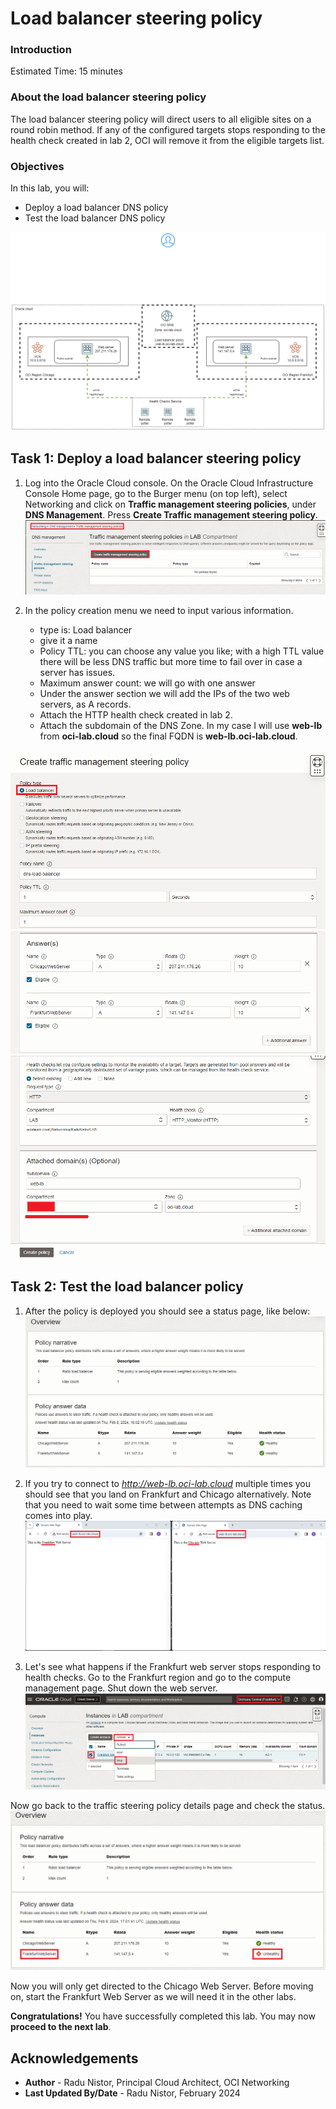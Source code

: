 # Load balancer steering policy

### Introduction

Estimated Time: 15 minutes

### About the load balancer steering policy

The load balancer steering policy will direct users to all eligible sites on a round robin method. If any of the configured targets stops responding to the health check created in lab 2, OCI will remove it from the eligible targets list.

### Objectives

In this lab, you will:

* Deploy a load balancer DNS policy
* Test the load balancer DNS policy

![lab3](images/lab3.png)

## Task 1: Deploy a load balancer steering policy

1. Log into the Oracle Cloud console. On the Oracle Cloud Infrastructure Console Home page, go to the Burger menu (on top left), select Networking and click on **Traffic management steering policies**, under **DNS Management**. Press **Create Traffic management steering policy**. 
  ![Create dnspollb1](images/dnspollb1.png)
 
2. In the policy creation menu we need to input various information.

    * type is: Load balancer
    * give it a name
    * Policy TTL: you can choose any value you like; with a high TTL value there will be less DNS traffic but more time to fail over in case a server has issues.
    * Maximum answer count: we will go with one answer
    * Under the answer section we will add the IPs of the two web servers, as A records.
    * Attach the HTTP health check created in lab 2.
    * Attach the subdomain of the DNS Zone. In my case I will use **web-lb** from **oci-lab.cloud** so the final FQDN is **web-lb.oci-lab.cloud**.
    
  ![Create dnspollb2](images/dnspollb2.png)
  ![Create dnspollb3](images/dnspollb3.png)
  ![Create dnspollb4](images/dnspollb4.png)

## Task 2: Test the load balancer policy

1. After the policy is deployed you should see a status page, like below:
  ![Policy status](images/policystatus.png)

2. If you try to connect to *http://web-lb.oci-lab.cloud* multiple times you should see that you land on Frankfurt and Chicago alternatively. Note that you need to wait some time between attempts as DNS caching comes into play.
  ![Web response](images/webresponse.png)
  
3. Let's see what happens if the Frankfurt web server stops responding to health checks. Go to the Frankfurt region and go to the compute management page. Shut down the web server.
  ![Stop fra](images/stopfra.png)

  Now go back to the traffic steering policy details page and check the status. 
  ![Policy status2](images/policystatus2.png)

  Now you will only get directed to the Chicago Web Server. 
  Before moving on, start the Frankfurt Web Server as we will need it in the other labs.

**Congratulations!** You have successfully completed this lab. You may now **proceed to the next lab**.

## Acknowledgements

* **Author** - Radu Nistor, Principal Cloud Architect, OCI Networking
* **Last Updated By/Date** - Radu Nistor, February 2024

